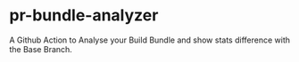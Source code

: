# pr-bundle-analyzer
A Github Action to Analyse your Build Bundle and show stats difference with the Base Branch.
